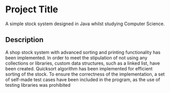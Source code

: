 # Project Title

A simple stock system designed in Java whilst studying Computer Science. 

## Description
A shop stock system with advanced sorting and printing functionality has been implemented. In order to meet the stipulation of not using any collections or libraries, custom data structures, such as a linked list, have been created. Quicksort algorithm has been implemented for efficient sorting of the stock. To ensure the correctness of the implementation, a set of self-made test cases have been included in the program, as the use of testing libraries was prohibited

